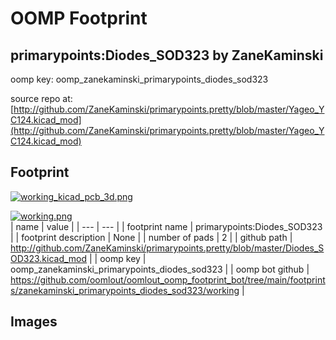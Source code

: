 # OOMP Footprint  
## primarypoints:Diodes_SOD323  by ZaneKaminski  
  
oomp key: oomp_zanekaminski_primarypoints_diodes_sod323  
  
source repo at: [http://github.com/ZaneKaminski/primarypoints.pretty/blob/master/Yageo_YC124.kicad_mod](http://github.com/ZaneKaminski/primarypoints.pretty/blob/master/Yageo_YC124.kicad_mod)  
## Footprint  
  
[![working_kicad_pcb_3d.png](working_kicad_pcb_3d_600.png)](working_kicad_pcb_3d.png)  
  
[![working.png](working_600.png)](working.png)  
| name | value | 
| --- | --- | 
| footprint name | primarypoints:Diodes_SOD323 | 
| footprint description | None | 
| number of pads | 2 | 
| github path | http://github.com/ZaneKaminski/primarypoints.pretty/blob/master/Diodes_SOD323.kicad_mod | 
| oomp key | oomp_zanekaminski_primarypoints_diodes_sod323 | 
| oomp bot github | https://github.com/oomlout/oomlout_oomp_footprint_bot/tree/main/footprints/zanekaminski_primarypoints_diodes_sod323/working | 
## Images  
